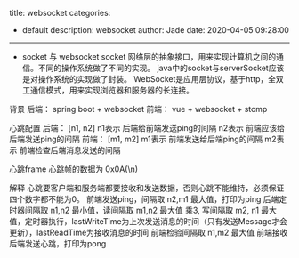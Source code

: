 title: websocket
categories:
  - default
description: websocket
author: Jade
date: 2020-04-05 09:28:00
---

- socket 与 websocket
  socket 网络层的抽象接口，用来实现计算机之间的通信。不同的操作系统做了不同的实现。
  java中的socket与serverSocket应该是对操作系统的实现做了封装。
  WebSocket是应用层协议，基于http，全双工通信模式，用来实现浏览器和服务器的长连接。


背景
	后端： spring boot + websocket
	前端： vue + websocket + stomp
	
心跳配置
	后端： [n1, n2]
		n1表示 后端给前端发送ping的间隔
		n2表示 前端应该给后端发送ping的间隔
	前端： [m1, m2]
		m1表示 前端发送给后端ping的间隔
		m2表示 前端检查后端消息发送的间隔
		
心跳frame
	心跳帧的数据为 0x0A(\n)
	
解释
	心跳要客户端和服务端都要接收和发送数据，否则心跳不能维持，必须保证四个数字都不能为0。
	前端发送ping，间隔取 n2,m1 最大值，打印为ping
	后端定时器间隔取 n1,n2 最小值，读间隔取 m1,n2 最大值 乘3, 写间隔取 m2, n1 最大值，定时器执行，lastWriteTime为上次发送消息的时间（只有发送Message才会更新），lastReadTime为接收消息的时间
	前端检验间隔取 n1,m2 最大值
	前端接收后端发送心跳，打印为pong
